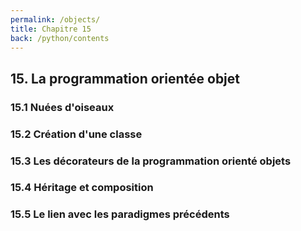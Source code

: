 ```yaml
---
permalink: /objects/
title: Chapitre 15
back: /python/contents
---
```


## 15. La programmation orientée objet

### 15.1 Nuées d'oiseaux

### 15.2 Création d'une classe

### 15.3 Les décorateurs de la programmation orienté objets

### 15.4 Héritage et composition

### 15.5 Le lien avec les paradigmes précédents
